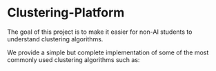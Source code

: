 # Clustering-Platform
The goal of this project is to make it easier for non-AI students to understand clustering algorithms.

We provide a simple but complete implementation of some of the most commonly used clustering algorithms such as: 

